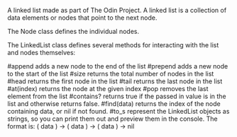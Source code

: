 A linked list made as part of The Odin Project. A linked list is a collection of data elements or nodes that point to the next node. 

The Node class defines the individual nodes.

The LinkedList class defines several methods for interacting with the list and nodes themselves:

#append adds a new node to the end of the list
#prepend adds a new node to the start of the list
#size returns the total number of nodes in the list
#head returns the first node in the list
#tail returns the last node in the list
#at(index) returns the node at the given index
#pop removes the last element from the list
#contains? returns true if the passed in value is in the list and otherwise returns false.
#find(data) returns the index of the node containing data, or nil if not found.
#to_s represent the LinkedList objects as strings, so you can print them out and preview them in the console. The format is: ( data ) -> ( data ) -> ( data ) -> nil